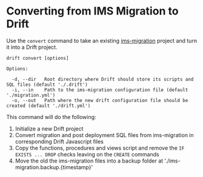 # Converting from IMS Migration to Drift
Use the `convert` command to take an existing [ims-migration](https://github.com/gatewayapps/ims-migration) project and turn it into a Drift project.

```
drift convert [options]

Options:

  -d, --dir   Root directory where Drift should store its scripts and SQL files (default './.drift')
  -i, --in    Path to the ims-migration configuration file (default './migration.yml')
  -o, --out   Path where the new drift configuration file should be created (default './drift.yml')
```

This command will do the following:

1. Initialize a new Drift project
2. Convert migration and post deployment SQL files from ims-migration in corresponding Drift Javascript files
3. Copy the functions, procedures and views script and remove the `IF EXISTS ... DROP` checks leaving on the `CREATE` commands
4. Move the old the ims-migration files into a backup folder at './ims-migration.backup.{timestamp}'
